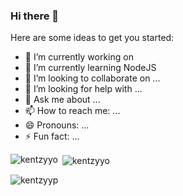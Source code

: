 ### Hi there 👋



Here are some ideas to get you started:

- 🔭 I’m currently working on 
- 🌱 I’m currently learning NodeJS
- 👯 I’m looking to collaborate on ...
- 🤔 I’m looking for help with ...
- 💬 Ask me about ...
- 📫 How to reach me: ...
- 😄 Pronouns: ...
- ⚡ Fun fact: ...

<p><img align="left" src="https://github-readme-stats.vercel.app/api/top-langs?username=cariquegerald&show_icons=true&locale=en&layout=compact" alt="kentzyyo" /></p>

<p>&nbsp;<img align="center" src="https://github-readme-stats.vercel.app/api?username=kentzyyo&show_icons=true&locale=en" alt="kentzyyo" /></p>

<p><img align="center" src="https://github-readme-streak-stats.herokuapp.com/?user=kentzyyo&" alt="kentzyyp" /></p>
  

